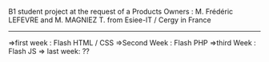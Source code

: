 B1 student project at the request of a Products Owners : M. Frédéric LEFEVRE  and M. MAGNIEZ T. from Esiee-IT / Cergy in France


---------------------------------------------------------------------------------------------

=>first week : Flash HTML / CSS
=>Second Week : Flash PHP
=>third Week : Flash JS
=> last week: ??

